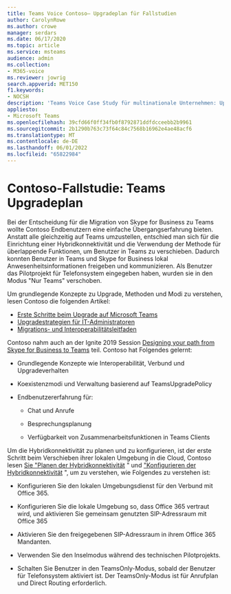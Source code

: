 ```yaml
---
title: Teams Voice Contoso– Upgradeplan für Fallstudien
author: CarolynRowe
ms.author: crowe
manager: serdars
ms.date: 06/17/2020
ms.topic: article
ms.service: msteams
audience: admin
ms.collection:
- M365-voice
ms.reviewer: jowrig
search.appverid: MET150
f1.keywords:
- NOCSH
description: 'Teams Voice Case Study für multinationale Unternehmen: Upgradeplanung.'
appliesto:
- Microsoft Teams
ms.openlocfilehash: 39cfd66f0ff34fb0f8792871ddfdcceebb2b9961
ms.sourcegitcommit: 2b1290b763c73f64c84c7568b16962e4ae48acf6
ms.translationtype: MT
ms.contentlocale: de-DE
ms.lasthandoff: 06/01/2022
ms.locfileid: "65822984"
---
```

# <a name="contoso-case-study-teams-upgrade-plan"></a>Contoso-Fallstudie: Teams Upgradeplan

Bei der Entscheidung für die Migration von Skype for Business zu Teams wollte Contoso Endbenutzern eine einfache Übergangserfahrung bieten. Anstatt alle gleichzeitig auf Teams umzustellen, entschied man sich für die Einrichtung einer Hybridkonnektivität und die Verwendung der Methode für überlappende Funktionen, um Benutzer in Teams zu verschieben. Dadurch konnten Benutzer in Teams und Skype for Business lokal Anwesenheitsinformationen freigeben und kommunizieren. Als Benutzer das Pilotprojekt für Telefonsystem eingegeben haben, wurden sie in den Modus "Nur Teams" verschoben.

Um grundlegende Konzepte zu Upgrade, Methoden und Modi zu verstehen, lesen Contoso die folgenden Artikel:

- [Erste Schritte beim Upgrade auf Microsoft Teams](upgrade-start-here.md)
- [Upgradestrategien für IT-Administratoren](upgrade-to-teams-on-prem-implement.md) 
- [Migrations- und Interoperabilitätsleitfaden](migration-interop-guidance-for-teams-with-skype.md)
 
Contoso nahm auch an der Ignite 2019 Session [Designing your path from Skype for Business to Teams](https://myignite.microsoft.com/archives/IG20-OD251) teil. Contoso hat Folgendes gelernt:

- Grundlegende Konzepte wie Interoperabilität, Verbund und Upgradeverhalten 

- Koexistenzmodi und Verwaltung basierend auf TeamsUpgradePolicy 

- Endbenutzererfahrung für: 

  - Chat und Anrufe 

  - Besprechungsplanung 

  - Verfügbarkeit von Zusammenarbeitsfunktionen in Teams Clients 

Um die Hybridkonnektivität zu planen und zu konfigurieren, ist der erste Schritt beim Verschieben ihrer lokalen Umgebung in die Cloud, Contoso lesen [Sie "Planen der Hybridkonnektivität](/SkypeForBusiness/hybrid/plan-hybrid-connectivity) " und ["Konfigurieren der Hybridkonnektivität](/SkypeForBusiness/hybrid/configure-hybrid-connectivity) ", um zu verstehen, wie Folgendes zu verstehen ist: 

  - Konfigurieren Sie den lokalen Umgebungsdienst für den Verbund mit Office 365. 

  - Konfigurieren Sie die lokale Umgebung so, dass Office 365 vertraut wird, und aktivieren Sie gemeinsam genutzten SIP-Adressraum mit Office 365 

  - Aktivieren Sie den freigegebenen SIP-Adressraum in ihrem Office 365 Mandanten.

  - Verwenden Sie den Inselmodus während des technischen Pilotprojekts.

  - Schalten Sie Benutzer in den TeamsOnly-Modus, sobald der Benutzer für Telefonsystem aktiviert ist. Der TeamsOnly-Modus ist für Anrufplan und Direct Routing erforderlich.
